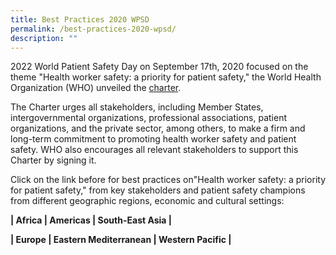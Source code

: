 ```yaml
---
title: Best Practices 2020 WPSD
permalink: /best-practices-2020-wpsd/
description: ""
---
```

2022 World Patient Safety Day on September 17th, 2020 focused on the theme "Health worker safety: a priority for patient safety," the World Health Organization (WHO) unveiled the [charter](https://www.who.int/publications/i/item/9789240011595). 

The Charter urges all stakeholders, including Member States, intergovernmental organizations, professional associations, patient organizations, and the private sector, among others, to make a firm and long-term commitment to promoting health worker safety and patient safety. WHO also encourages all relevant stakeholders to support this Charter by signing it.

Click on the link before for best practices on"Health worker safety: a priority for patient safety,"  from key stakeholders and patient safety champions from    different geographic regions, economic and cultural settings:

**| Africa | Americas | South-East Asia |**
  
**| Europe | Eastern Mediterranean | Western Pacific |**